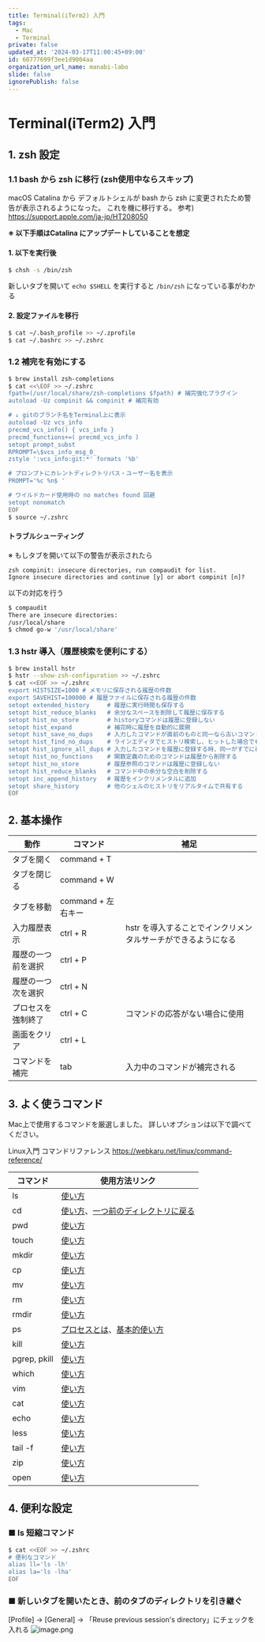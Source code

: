 ```yaml
---
title: Terminal(iTerm2) 入門
tags:
  - Mac
  - Terminal
private: false
updated_at: '2024-03-17T11:00:45+09:00'
id: 60777699f3ee1d9004aa
organization_url_name: manabi-labo
slide: false
ignorePublish: false
---
```

# Terminal(iTerm2) 入門

## 1. zsh 設定
### 1.1 bash から zsh に移行 (zsh使用中ならスキップ)

macOS Catalina から デフォルトシェルが bash から zsh に変更されたため警告が表示されるようになった。
これを機に移行する。
参考) https://support.apple.com/ja-jp/HT208050


**※ 以下手順はCatalina にアップデートしていることを想定**

#### 1. 以下を実行後

```sh
$ chsh -s /bin/zsh
```

新しいタブを開いて `echo $SHELL` を実行すると `/bin/zsh` になっている事がわかる

#### 2. 設定ファイルを移行

```sh
$ cat ~/.bash_profile >> ~/.zprofile
$ cat ~/.bashrc >> ~/.zshrc
```

### 1.2 補完を有効にする

```sh
$ brew install zsh-completions
$ cat <<\EOF >> ~/.zshrc
fpath=(/usr/local/share/zsh-completions $fpath) # 補完強化プラグイン
autoload -Uz compinit && compinit # 補完有効

# ↓ gitのブランチ名をTerminal上に表示
autoload -Uz vcs_info
precmd_vcs_info() { vcs_info }
precmd_functions+=( precmd_vcs_info )
setopt prompt_subst
RPROMPT=\$vcs_info_msg_0_
zstyle ':vcs_info:git:*' formats '%b'

# プロンプトにカレントディレクトリパス・ユーザー名を表示
PROMPT='%c %n$ '

# ワイルドカード使用時の no matches found 回避
setopt nonomatch
EOF
$ source ~/.zshrc
```

#### トラブルシューティング
※ もしタブを開いて以下の警告が表示されたら

```
zsh compinit: insecure directories, run compaudit for list.
Ignore insecure directories and continue [y] or abort compinit [n]?
```

以下の対応を行う

```sh
$ compaudit
There are insecure directories:
/usr/local/share
$ chmod go-w '/usr/local/share'
```


### 1.3 hstr 導入（履歴検索を便利にする）

```sh
$ brew install hstr
$ hstr --show-zsh-configuration >> ~/.zshrc
$ cat <<EOF >> ~/.zshrc
export HISTSIZE=1000 # メモリに保存される履歴の件数
export SAVEHIST=100000 # 履歴ファイルに保存される履歴の件数
setopt extended_history     # 履歴に実行時間も保存する
setopt hist_reduce_blanks   # 余分なスペースを削除して履歴に保存する
setopt hist_no_store        # historyコマンドは履歴に登録しない
setopt hist_expand          # 補完時に履歴を自動的に展開
setopt hist_save_no_dups    # 入力したコマンドが直前のものと同一なら古いコマンドのほうを削除する
setopt hist_find_no_dups    # ラインエディタでヒストリ検索し、ヒットした場合でも重複したものとみなさない
setopt hist_ignore_all_dups # 入力したコマンドを履歴に登録する時、同一がすでに存在した場合登録しない
setopt hist_no_functions    # 関数定義のためのコマンドは履歴から削除する
setopt hist_no_store        # 履歴参照のコマンドは履歴に登録しない
setopt hist_reduce_blanks   # コマンド中の余分な空白を削除する
setopt inc_append_history   # 履歴をインクリメンタルに追加
setopt share_history        # 他のシェルのヒストリをリアルタイムで共有する
EOF
```

## 2. 基本操作

|  動作 | コマンド | 補足 |
| ---- | ---- | ---- |
| タブを開く | command + T ||
| タブを閉じる | command + W ||
| タブを移動 | command + 左右キー ||
| 入力履歴表示 | ctrl + R | hstr を導入することでインクリメンタルサーチができるようになる |
| 履歴の一つ前を選択 | ctrl + P ||
| 履歴の一つ次を選択 | ctrl + N ||
| プロセスを強制終了 | ctrl + C | コマンドの応答がない場合に使用 |
| 画面をクリア | ctrl + L | |
| コマンドを補完 | tab | 入力中のコマンドが補完される |

## 3. よく使うコマンド

Mac上で使用するコマンドを厳選しました。
詳しいオプションは以下で調べてください。

Linux入門 コマンドリファレンス
https://webkaru.net/linux/command-reference/

|コマンド|使用方法リンク|
| ---- | ---- |
| ls | [使い方](https://eng-entrance.com/linux_command_ls)|
| cd | [使い方](https://eng-entrance.com/linux-command-cd)、[一つ前のディレクトリに戻る](https://blog.kawa-xxx.jp/entry/20120706/1341559487)
|pwd|[使い方](https://eng-entrance.com/linux-command-pwd)|
|touch|[使い方](https://eng-entrance.com/linux-command-touch)|
|mkdir|[使い方](https://eng-entrance.com/linux-command-mkdir)|
|cp|[使い方](https://eng-entrance.com/linux-command-mkdir)|
|mv|[使い方](https://eng-entrance.com/linux_command_mv)|
|rm|[使い方](https://eng-entrance.com/linux_command_rm)|
|rmdir|[使い方](https://eng-entrance.com/linux-command-rmdir)|
|ps|[プロセスとは](https://eng-entrance.com/linux-process)、[基本的使い方](https://eng-entrance.com/linux-command-ps)|
|kill| [使い方](https://eng-entrance.com/linux-command-kill)|
|pgrep, pkill| [使い方](https://qiita.com/uraura/items/12ff6112fd392f1be424)|
|which|[使い方](https://webkaru.net/linux/which-command/) |
|vim|[使い方](https://qiita.com/JpnLavender/items/fabcc79b4ab0d52e1f6d)|
|cat| [使い方](https://eng-entrance.com/linux_command_cat) |
|echo| [使い方](https://eng-entrance.com/linux-command-echo)|
|less| [使い方](https://qiita.com/ine1127/items/64b5b6cf52471c3fe59c)|
|tail -f| [使い方](https://eng-entrance.com/linux-command-tail)|
|zip|[使い方](https://qiita.com/griffin3104/items/948e38aab62bbb0d0610)|
|open|[使い方](http://www.aizulab.com/blog/mac-open-command/)|

## 4. 便利な設定

### ■ ls 短縮コマンド

```sh
$ cat <<EOF >> ~/.zshrc
# 便利なコマンド
alias ll='ls -lh'
alias la='ls -lha'
EOF
```

### ■ 新しいタブを開いたとき、前のタブのディレクトリを引き継ぐ

[Profile] → [General] → 「Reuse previous session's directory」にチェックを入れる
![image.png](https://qiita-image-store.s3.ap-northeast-1.amazonaws.com/0/44953/c9b858fc-bcca-bff0-fa2a-e643112c4edd.png)

